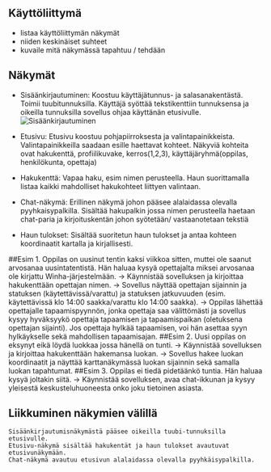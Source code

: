 ## Käyttöliittymä

* listaa käyttöliittymän näkymät
* niiden keskinäiset suhteet
* kuvaile mitä näkymässä tapahtuu / tehdään

## Näkymät   
	
* Sisäänkirjautuminen: Koostuu käyttäjätunnus- ja salasanakentästä. Toimii tuubitunnuksilla. 
Käyttäjä syöttää tekstikenttiin tunnuksensa ja oikeilla tunnuksilla sovellus ohjaa käyttänän etusivulle.
![Sisäänkirjautuminen](http://users.metropolia.fi/~nikij/mCon/Kirjautuminen%20%281%29.png)	
* Etusivu: Etusivu koostuu pohjapiirroksesta ja valintapainikkeista. Valintapainikkeilla saadaan esille haettavat kohteet. Näkyviä kohteita ovat hakukenttä, profiilikuvake,
kerros(1,2,3), käyttäjäryhmä(oppilas, henkilökunta, opettaja)
	
* Hakukenttä: Vapaa haku, esim nimen perusteella. Haun suorittamalla listaa kaikki mahdolliset hakukohteet liittyen valintaan.

* Chat-näkymä: Erillinen näkymä johon pääsee alalaidassa olevalla pyyhkaisypalkilla. Sisältää hakupalkin jossa nimen perusteella haetaan chat-paria ja kirjoituskentän johon syötetään/
vastaanotetaan tekstiä

* Haun tulokset: Sisältää suoritetun haun tulokset ja antaa kohteen koordinaatit kartalla ja kirjallisesti.


##Esim 1. 
    Oppilas on uusinut tentin kaksi viikkoa sitten, muttei ole saanut arvosanaa uusintatentistä. 
	Hän haluaa kysyä opettajalta miksei arvosanaa ole kirjattu Winha-järjestelmään.
	-> Käynnistää sovelluksen ja kirjoittaa hakukenttään opettajan nimen.
	-> Sovellus näyttää opettajan sijainnin ja statuksen (käytettävissä/varattu) ja
	statuksen jatkuvuuden (esim. käytettävissä klo 14:00 saakka/varattu klo 14:00 saakka).
	-> Oppilas lähettää opettajalle tapaamispyynnön, jonka opettaja saa välittömästi ja sovellus kysyy
	hyväksyykö opettaja tapaamisen ja tapaamispaikan (oletuksena opettajan sijainti). Jos opettaja hylkää
	tapaamisen, voi hän asettaa syyn hylkäykselle sekä mahdollisen tapaamisajan.
##Esim 2. 
    Uusi oppilas on eksynyt eikä löydä luokkaa jossa hänellä on tunti. 
	-> Käynnistää sovelluksen ja kirjoittaa hakukenttään hakemansa luokan.
	-> Sovellus hakee luokan koordinaatit ja näyttää karttanäkymässä luokan sijainnin sekä samalla luokan
	tapahtumat.
##Esim 3. 
    Oppilas ei tiedä pidetäänkö tuntia. Hän haluaa kysyä joltakin siitä. 
	-> Käynnistää sovelluksen, avaa chat-ikkunan ja kysyy yleisestä keskusteluhuoneesta onko joku tietoinen asiasta.

	
## Liikkuminen näkymien välillä

	Sisäänkirjautumisnäkymästä pääsee oikeilla tuubi-tunnuksilla etusivulle.
	Etusivu-näkymä sisältää hakukentät ja haun tulokset avautuvat etusivunäkymään.
	Chat-näkymä avautuu etusivun alalaidassa olevalla pyyhkäisypalkilla.

